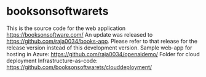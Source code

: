 # booksonsoftwarets
This is the source code for the web application https://booksonsoftware.com/
An update was released to https://github.com/raja0034/books-app. Please refer to that release for the release version instead of this development version.
Sample web-app for hosting in Azure: https://github.com/raja0034/openaidemo/
Folder for cloud deployment Infrastructure-as-code: https://github.com/booksonsoftwarets/clouddeployment/

